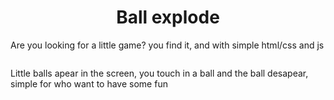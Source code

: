 <h1 align="center">Ball explode</h1>
<p>Are you looking for a little game? you find it, and with simple html/css and js</p>
<div align="center">
    <img src="" alt="" />
</div>
<p>Little balls apear in the screen, you touch in a ball and the ball desapear, simple for who want to have some fun</p>